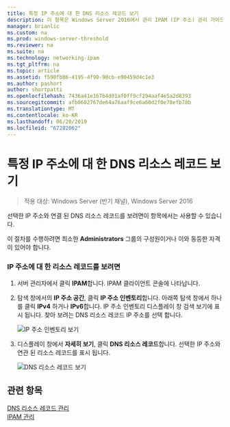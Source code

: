```yaml
---
title: 특정 IP 주소에 대 한 DNS 리소스 레코드 보기
description: 이 항목은 Windows Server 2016에서 관리 IPAM (IP 주소) 관리 가이드의 일부입니다.
manager: brianlic
ms.custom: na
ms.prod: windows-server-threshold
ms.reviewer: na
ms.suite: na
ms.technology: networking-ipam
ms.tgt_pltfrm: na
ms.topic: article
ms.assetid: f590fb86-4195-4f90-98cb-e90459d4c1e3
ms.author: pashort
author: shortpatti
ms.openlocfilehash: 7436a41e167b4d01af0ff9cf294aaf4e5a2d8393
ms.sourcegitcommit: afb0602767de64a76aaf9ce6a60d2f0e78efb78b
ms.translationtype: MT
ms.contentlocale: ko-KR
ms.lasthandoff: 06/20/2019
ms.locfileid: "67282062"
---
```

# <a name="view-dns-resource-records-for-a-specific-ip-address"></a>특정 IP 주소에 대 한 DNS 리소스 레코드 보기

>적용 대상: Windows Server (반기 채널), Windows Server 2016

선택한 IP 주소와 연결 된 DNS 리소스 레코드를 보려면이 항목에서는 사용할 수 있습니다.  
  
이 절차를 수행하려면 최소한 **Administrators** 그룹의 구성원이거나 이와 동등한 자격이 있어야 합니다.  
  
### <a name="to-view-resource-records-for-an-ip-address"></a>IP 주소에 대 한 리소스 레코드를 보려면  
  
1.  서버 관리자에서 클릭  **IPAM**합니다. IPAM 클라이언트 콘솔에 나타납니다.  
  
2.  탐색 창에서의 **IP 주소 공간**, 클릭 **IP 주소 인벤토리**합니다. 아래쪽 탐색 창에서 하나를 클릭 **IPv4** 하거나 **IPv6**합니다. IP 주소 인벤토리 디스플레이 창 검색 보기에 표시 됩니다. 찾아 보려는 DNS 리소스 레코드 IP 주소를 선택 합니다.  
  
    ![IP 주소 인벤토리 보기](../../media/View-DNS-Resource-Records-for-a-Specific-IP-Address/ipam_IPInventory_01.jpg)  
  
3.  디스플레이 창에서 **자세히 보기**, 클릭 **DNS 리소스 레코드**합니다. 선택한 IP 주소와 연관 된 리소스 레코드를 표시 됩니다.  
  
    ![DNS 리소스 레코드 보기](../../media/View-DNS-Resource-Records-for-a-Specific-IP-Address/ipam_IPInventory_02.jpg)  
  
## <a name="see-also"></a>관련 항목  
[DNS 리소스 레코드 관리](DNS-Resource-Record-Management.md)  
[IPAM 관리](Manage-IPAM.md)  
  


